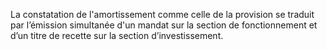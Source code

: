 La constatation de l'amortissement comme celle de la provision se traduit par l’émission simultanée d'un mandat sur la section de fonctionnement et d’un titre de recette sur la section d’investissement.